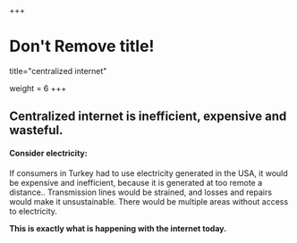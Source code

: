 +++
# Don't Remove title!
title="centralized internet"

weight = 6
+++
## **Centralized internet is inefficient, expensive and wasteful.**

#### Consider electricity:

If consumers in Turkey had to use electricity generated in the USA, it would be expensive and inefficient, because it is generated at too remote a distance.. Transmission lines would be strained, and losses and repairs would make it unsustainable. There would be multiple areas without access to electricity.

**This is exactly what is happening with the internet today.**
